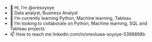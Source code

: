 - 👋 Hi, I’m @oresoyoye
- 👀 Data analyst, Business Analyst
- 🌱 I’m currently learning Python, Machine learning, Tableau
- 💞️ I’m looking to collaborate on Python, Machine learning, SQL and Tableau projects
- 📫 How to reach me linkedin.com/in/oreoluwa-soyoye-5398898b

<!---
oresoyoye/oresoyoye is a ✨ special ✨ repository because its `README.md` (this file) appears on your GitHub profile.
You can click the Preview link to take a look at your changes.
--->
